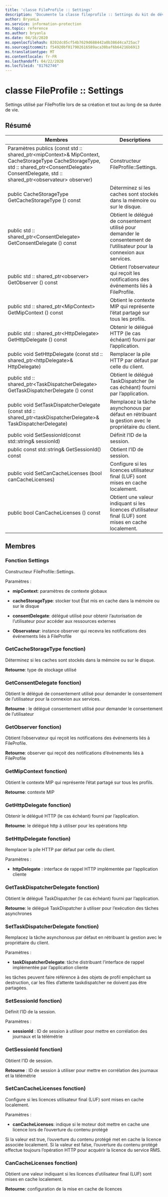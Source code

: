 ```yaml
---
title: 'classe FileProfile :: Settings'
description: 'Documente la classe fileprofile :: Settings du kit de développement logiciel (SDK) Microsoft Information Protection (MIP).'
author: BryanLa
ms.service: information-protection
ms.topic: reference
ms.author: bryanla
ms.date: 04/16/2020
ms.openlocfilehash: 8202dc85cf54b7629d688442a0b386d4ca725ac7
ms.sourcegitcommit: f54920bf017902616589aca30baf6b64216b6913
ms.translationtype: MT
ms.contentlocale: fr-FR
ms.lasthandoff: 04/22/2020
ms.locfileid: "81762746"
---
```

# <a name="class-fileprofilesettings"></a>classe FileProfile :: Settings 
Settings utilisé par FileProfile lors de sa création et tout au long de sa durée de vie.
  
## <a name="summary"></a>Résumé
 Membres                        | Descriptions                                
--------------------------------|---------------------------------------------
Paramètres publics (const std :: shared_ptr\<mipContext\>& MipContext, CacheStorageType CacheStorageType, std :: shared_ptr\<ConsentDelegate\> ConsentDelegate, std :: shared_ptr\<observateur\> observer)  |  Constructeur FileProfile::Settings.
public CacheStorageType GetCacheStorageType () const  |  Déterminez si les caches sont stockés dans la mémoire ou sur le disque.
public std :: shared_ptr\<ConsentDelegate\> GetConsentDelegate () const  |  Obtient le délégué de consentement utilisé pour demander le consentement de l’utilisateur pour la connexion aux services.
public std :: shared_ptr\<observer\> GetObserver () const  |  Obtient l’observateur qui reçoit les notifications des événements liés à FileProfile.
public std :: shared_ptr\<MipContext\> GetMipContext () const  |  Obtient le contexte MIP qui représente l’état partagé sur tous les profils.
public std :: shared_ptr\<HttpDelegate\> GetHttpDelegate () const  |  Obtenir le délégué HTTP (le cas échéant) fourni par l’application.
public void SetHttpDelegate (const std :: shared_ptr\<httpDelegate\>& HttpDelegate)  |  Remplacer la pile HTTP par défaut par celle du client.
public std :: shared_ptr\<TaskDispatcherDelegate\> GetTaskDispatcherDelegate () const  |  Obtient le délégué TaskDispatcher (le cas échéant) fourni par l’application.
public void SetTaskDispatcherDelegate (const std :: shared_ptr\<taskDispatcherDelegate\>& TaskDispatcherDelegate)  |  Remplacez la tâche asynchonous par défaut en rétribuant la gestion avec le propriétaire du client.
public void SetSessionId(const std::string& sessionId)  |  Définit l’ID de la session.
public const std::string& GetSessionId() const  |  Obtient l’ID de session.
public void SetCanCacheLicenses (bool canCacheLicenses)  |  Configure si les licences utilisateur final (LUF) sont mises en cache localement.
public bool CanCacheLicenses () const  |  Obtient une valeur indiquant si les licences d’utilisateur final (LUF) sont mises en cache localement.
  
## <a name="members"></a>Membres
  
### <a name="settings-function"></a>Fonction Settings
Constructeur FileProfile::Settings.

Paramètres :  
* **mipContext**: paramètres de contexte globaux 


* **cacheStorageType**: stocker tout État mis en cache dans la mémoire ou sur le disque 


* **consentDelegate**: délégué utilisé pour obtenir l’autorisation de l’utilisateur pour accéder aux ressources externes 


* **Observateur**: instance observer qui recevra les notifications des événements liés à FileProfile


  
### <a name="getcachestoragetype-function"></a>GetCacheStorageType fonction)
Déterminez si les caches sont stockés dans la mémoire ou sur le disque.

  
**Retourne**: type de stockage utilisé
  
### <a name="getconsentdelegate-function"></a>GetConsentDelegate fonction)
Obtient le délégué de consentement utilisé pour demander le consentement de l’utilisateur pour la connexion aux services.

  
**Retourne** : le délégué consentement utilisé pour demander le consentement de l’utilisateur
  
### <a name="getobserver-function"></a>GetObserver fonction)
Obtient l’observateur qui reçoit les notifications des événements liés à FileProfile.

  
**Retourne**: observer qui reçoit des notifications d’événements liés à FileProfile
  
### <a name="getmipcontext-function"></a>GetMipContext fonction)
Obtient le contexte MIP qui représente l’état partagé sur tous les profils.

  
**Retourne**: contexte MIP
  
### <a name="gethttpdelegate-function"></a>GetHttpDelegate fonction)
Obtenir le délégué HTTP (le cas échéant) fourni par l’application.

  
**Retourne**: le délégué http à utiliser pour les opérations http
  
### <a name="sethttpdelegate-function"></a>SetHttpDelegate fonction)
Remplacer la pile HTTP par défaut par celle du client.

Paramètres :  
* **httpDelegate** : interface de rappel HTTP implémentée par l’application cliente


  
### <a name="gettaskdispatcherdelegate-function"></a>GetTaskDispatcherDelegate fonction)
Obtient le délégué TaskDispatcher (le cas échéant) fourni par l’application.

  
**Retourne**: le délégué TaskDispatcher à utiliser pour l’exécution des tâches asynchrones
  
### <a name="settaskdispatcherdelegate-function"></a>SetTaskDispatcherDelegate fonction)
Remplacez la tâche asynchonous par défaut en rétribuant la gestion avec le propriétaire du client.

Paramètres :  
* **taskDispatcherDelegate**: tâche distribuant l’interface de rappel implémentée par l’application cliente


les tâches peuvent faire référence à des objets de profil empêchant sa destruction, car les files d’attente taskdispatcher ne doivent pas être partagées.
  
### <a name="setsessionid-function"></a>SetSessionId fonction)
Définit l’ID de la session.

Paramètres :  
* **sessionId** : ID de session à utiliser pour mettre en corrélation des journaux et la télémétrie


  
### <a name="getsessionid-function"></a>GetSessionId fonction)
Obtient l’ID de session.

  
**Retourne** : ID de session à utiliser pour mettre en corrélation des journaux et la télémétrie
  
### <a name="setcancachelicenses-function"></a>SetCanCacheLicenses fonction)
Configure si les licences utilisateur final (LUF) sont mises en cache localement.

Paramètres :  
* **canCacheLicenses**: indique si le moteur doit mettre en cache une licence lors de l’ouverture du contenu protégé


Si la valeur est true, l’ouverture du contenu protégé met en cache la licence associée localement. Si la valeur est false, l’ouverture du contenu protégé effectue toujours l’opération HTTP pour acquérir la licence du service RMS.
  
### <a name="cancachelicenses-function"></a>CanCacheLicenses fonction)
Obtient une valeur indiquant si les licences d’utilisateur final (LUF) sont mises en cache localement.

  
**Retourne**: configuration de la mise en cache de licences